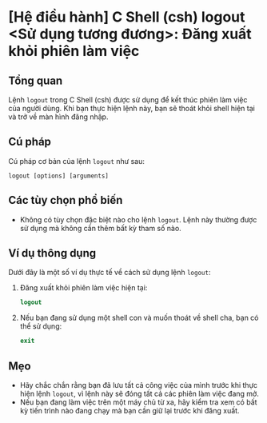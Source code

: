 # [Hệ điều hành] C Shell (csh) logout <Sử dụng tương đương>: Đăng xuất khỏi phiên làm việc

## Tổng quan
Lệnh `logout` trong C Shell (csh) được sử dụng để kết thúc phiên làm việc của người dùng. Khi bạn thực hiện lệnh này, bạn sẽ thoát khỏi shell hiện tại và trở về màn hình đăng nhập.

## Cú pháp
Cú pháp cơ bản của lệnh `logout` như sau:
```
logout [options] [arguments]
```

## Các tùy chọn phổ biến
- Không có tùy chọn đặc biệt nào cho lệnh `logout`. Lệnh này thường được sử dụng mà không cần thêm bất kỳ tham số nào.

## Ví dụ thông dụng
Dưới đây là một số ví dụ thực tế về cách sử dụng lệnh `logout`:

1. Đăng xuất khỏi phiên làm việc hiện tại:
   ```csh
   logout
   ```

2. Nếu bạn đang sử dụng một shell con và muốn thoát về shell cha, bạn có thể sử dụng:
   ```csh
   exit
   ```

## Mẹo
- Hãy chắc chắn rằng bạn đã lưu tất cả công việc của mình trước khi thực hiện lệnh `logout`, vì lệnh này sẽ đóng tất cả các phiên làm việc đang mở.
- Nếu bạn đang làm việc trên một máy chủ từ xa, hãy kiểm tra xem có bất kỳ tiến trình nào đang chạy mà bạn cần giữ lại trước khi đăng xuất.